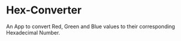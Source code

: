 # Hex-Converter
An App to convert Red, Green and Blue values to their corresponding Hexadecimal Number.
